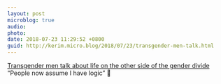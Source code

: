 ```yaml
---
layout: post
microblog: true
audio: 
photo: 
date: 2018-07-23 11:29:52 +0800
guid: http://kerim.micro.blog/2018/07/23/transgender-men-talk.html
---
```

[Transgender men talk about life on the other side of the gender divide](https://www.washingtonpost.com/news/local/wp/2018/07/20/feature/crossing-the-divide-do-men-really-have-it-easier-these-transgender-guys-found-the-truth-was-more-complex/?utm_term=.eb9693aecebd) “People now assume I have logic” 🤔

